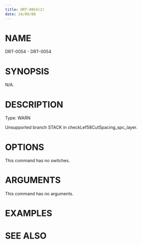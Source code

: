 ```yaml
---
title: DRT-0054(2)
date: 24/09/08
---
```


# NAME

DRT-0054 - DRT-0054

# SYNOPSIS

N/A.

# DESCRIPTION

Type: WARN

Unsupported branch STACK in checkLef58CutSpacing_spc_layer.

# OPTIONS

This command has no switches.

# ARGUMENTS

This command has no arguments.

# EXAMPLES

# SEE ALSO

